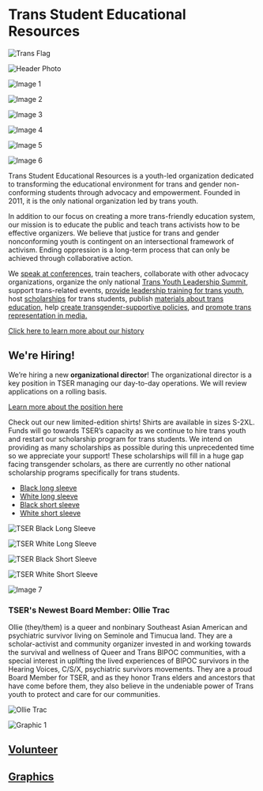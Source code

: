 # Trans Student Educational Resources

![Trans Flag](https://transstudent.org/wp-content/uploads/2020/08/transflag-copy.png)

![Header Photo](https://transstudent.org/wp-content/uploads/2017/08/HeaderPhoto3-300x202.jpeg)

![Image 1](https://transstudent.org/wp-content/uploads/2017/08/18671655_1508607325877171_8695387774514887197_o-300x225.jpg)

![Image 2](https://transstudent.org/wp-content/uploads/2017/08/1-RgOcC8x5fgmpk78XYW5liA-300x225.jpeg)

![Image 3](https://transstudent.org/wp-content/uploads/2020/08/IMG_0265-copy-2small-300x207.jpg)

![Image 4](https://transstudent.org/wp-content/uploads/2020/08/c5ce61d260bec6ef604877860494735d91f4bbbc-300x200.jpg)

![Image 5](https://transstudent.org/wp-content/uploads/2020/08/20180802_100034-1-300x169.jpg)

![Image 6](https://transstudent.org/wp-content/uploads/2020/08/IMG_8584-wecompress.com_-300x200.jpg)

Trans Student Educational Resources is a youth-led organization dedicated to transforming the educational environment for trans and gender non-conforming students through advocacy and empowerment. Founded in 2011, it is the only national organization led by trans youth.

In addition to our focus on creating a more trans-friendly education system, our mission is to educate the public and teach trans activists how to be effective organizers. We believe that justice for trans and gender nonconforming youth is contingent on an intersectional framework of activism. Ending oppression is a long-term process that can only be achieved through collaborative action.

We [speak at conferences](https://transstudent.org/workshops), train teachers, collaborate with other advocacy organizations, organize the only national [Trans Youth Leadership Summit](https://transstudent.org/tyls), support trans-related events, [provide leadership training for trans youth](https://transstudent.org/volunteer), host [scholarships](https://transstudent.org/scholarships) for trans students, publish [materials about trans education](https://transstudent.org/graphics), help [create transgender-supportive policies](https://transstudent.org/policy), and [promote trans representation in media.](https://transstudent.org/press/news/)

[Click here to learn more about our history](https://transstudent.org/history/)

## We're Hiring!

We’re hiring a new **organizational director**! The organizational director is a key position in TSER managing our day-to-day operations. We will review applications on a rolling basis.

[Learn more about the position here](/employment)

Check out our new limited-edition shirts! Shirts are available in sizes S-2XL. Funds will go towards TSER’s capacity as we continue to hire trans youth and restart our scholarship program for trans students. We intend on providing as many scholarships as possible during this unprecedented time so we appreciate your support! These scholarships will fill in a huge gap facing transgender scholars, as there are currently no other national scholarship programs specifically for trans students.

- [Black long sleeve](https://www.bonfire.com/tser-fight-for-trans-lives/)
- [White long sleeve](https://www.bonfire.com/tser-fight-for-trans-lives-twice/)
- [Black short sleeve](https://www.bonfire.com/tser-fight-for-trans-lives/)
- [White short sleeve](https://www.bonfire.com/tser-fight-for-trans-lives-twice/)

![TSER Black Long Sleeve](https://transstudent.org/wp-content/uploads/2020/11/tser-long-sleeve-black-1.png)

![TSER White Long Sleeve](https://transstudent.org/wp-content/uploads/2020/11/tser-long-sleeve-white.png)

![TSER Black Short Sleeve](https://transstudent.org/wp-content/uploads/2020/11/tser-short-sleeve-black.png)

![TSER White Short Sleeve](https://transstudent.org/wp-content/uploads/2020/11/tser-shirt-white.png)

![Image 7](https://transstudent.org/wp-content/uploads/2021/06/199537428_808006263424087_2452817088775332072_n-300x300.jpg)

### TSER's Newest Board Member: Ollie Trac

Ollie (they/them) is a queer and nonbinary Southeast Asian American and psychiatric survivor living on Seminole and Timucua land. They are a scholar-activist and community organizer invested in and working towards the survival and wellness of Queer and Trans BIPOC communities, with a special interest in uplifting the lived experiences of BIPOC survivors in the Hearing Voices, C/S/X, psychiatric survivors movements. They are a proud Board Member for TSER, and as they honor Trans elders and ancestors that have come before them, they also believe in the undeniable power of Trans youth to protect and care for our communities.

![Ollie Trac](https://transstudent.org/wp-content/uploads/2020/08/c5ce61d260bec6ef604877860494735d91f4bbbc-1024x683.jpg)

![Graphic 1](https://transstudent.org/wp-content/uploads/2020/08/6f2b837c5d96c061238a38089bf3734bee8760b5.jpg)

## [Volunteer](https://transstudent.org/volunteer/)

## [Graphics](https://transstudent.org/graphics)
<!-- tcd_original_link https://transstudent.org/ -->
